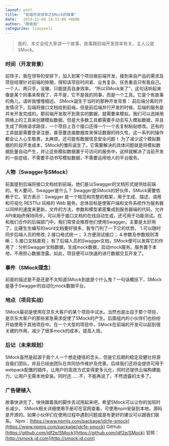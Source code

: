 ```yaml
---
layout: post
title:  "前端开发效率之SMock的故事"
date:   2018-11-08 14:32:00 +0800
author: "廖艳丽"
categories: liaoyanli
---
```


>是的，本文会给大家讲一个故事，故事跟前端开发效率有关，主人公是SMock。

### 时间（开发背景）
前阵子，我在领导的安排下，加入到某个项目做前端开发，接到来自产品的需求及项目经理针对前端的排期，得知该项目时间紧、业务复杂、任务重且只有我自己。一个人、两只手，没辙，只能提高自身效率。
“所以SMock来了”，这句话听起来像是某个同事来帮我了，并不是，它不是我的同事，而是一个工具。它是个有故事的角儿，请听我慢慢细述。
SMock诞生于当时的那种开发背景：
前后端分离的开发情况下，后端将接口文档给到前端，但是前后端并行开发的时候，后端的服务是并未开发完成的。那前端开发取不到真实的数据，就需要来模拟。我们可以选择用网络上的工具来创建模拟数据，但是大多数工具都需要手动去写入模拟数据，并且生成了网络请求路径，一个项目上百个接口还得一个一个去复制粘贴修改。还有的工具就是需要登录注册，甚至要连接数据库来保证数据的持久性，这一系列的操作都会让人心生敬畏，太麻烦，还可能有数据信息安全问题！
为了减少这个模拟数据的阶段开发成本，SMock的雏形诞生了。它需要解决的具体问题就是将模拟数据批量自动产生，并让这些模拟数据置于可访问的服务中，这样就解决了当前开发的一些症结，不需要手动书写模拟数据，不需要运用他人的平台服务。

### 人物（Swagger与SMock）
前面提到后端将接口文档给到前端，他们是以Swagger的文档形式提供给前端的。有人要问，Swagger是什么？
Swagger是SMock的好伙伴，SMock需要依赖于它。官方表示：Swagger 是一个规范和完整的框架，用于生成、描述、调用和可视化 RESTful 风格的 Web 服务。总体目标是使客户端和文件系统作为服务器以同样的速度来更新。文件的方法，参数和模型紧密集成到服务器端的代码，允许API来始终保持同步。可以用于接口文档的在线自动生成，还可用于功能测试。在和我们合作的后端部门中，我们常常会推荐他们使用Swagger。主要是太好用了，比硬生生编写的word文档要好很多，我专门列了一下它的优势。
1.可以随时同步后端人员的修改;
2.接口格式统一；
3.方便测试接口；
4.参数及参数规则清晰；
5.接口文档直观；
有了后端人员的Swagger文档，SMock便可以发挥它的作用了：分析Swagger文档数据，生成mock数据，启动mock服务。服务置于本地，不用担心数据泄露。如此，项目便可以快速的进行数据交互开发了。

### 事件（SMock理念）
前面的描述是不是还是不太知道SMock到底是个什么鬼？一句话概括下，SMock是基于Swagger的自动化mock数据平台。

### 地点（项目实战）
SMock最初是使用在京东大客户的某个项目中试水。当然也是出自于那个项目，是京东大客户的那些紧急需求促使了SMock的产生。后面组内的小伙伴们也纷纷开始使用于其他项目中。在一个大型的项目中，SMock在前端的开发可以起到很关键的作用，减少了很多mock的成本，提高人效。

### 后记（未来规划）
SMock虽然是起源于我个人一个想走捷径的念头，但是它后期的稳定及健壮将源自我们团队，并且已经由团队在共同协作维护及完善。后续我们还将会提供可用于webpack配置的插件，让用户的高效方式变得更多元化，同时还提供云端构建能力，让用户无需本地安装。同时还……不，不能再说了，不然透露的太多了。

### 广告硬植入
故事快讲完了，快快跟着我的脚步去试用起来吧，希望SMock可以让你的加班时长减少。
SMock相关详细使用手册可在官网查看，可使用npm安装到本地，源码是开源的。如果小伙伴们在使用过程中遇到问题或是有更好的建议可以跟我们联系。
Npm：[https://www.npmjs.com/package/jdcfe-smock](https://www.npmjs.com/package/jdcfe-smock)
GitHub: [https://github.com/jdf2e/SMock](https://github.com/jdf2e/SMock)
官网：[http://smock.jd.com](http://smock.jd.com)
